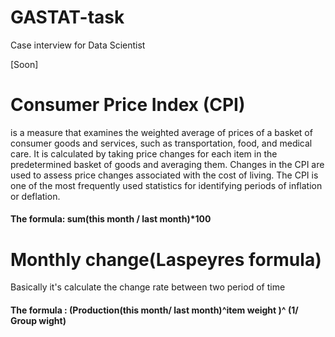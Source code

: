 # GASTAT-task
Case interview for Data Scientist


[Soon]

# Consumer Price Index (CPI)
is a measure that examines the weighted average of prices of a basket of consumer goods and services, such as transportation, food, and medical care. It is calculated by taking price changes for each item in the predetermined basket of goods and averaging them. Changes in the CPI are used to assess price changes associated with the cost of living. The CPI is one of the most frequently used statistics for identifying periods of inflation or deflation.

#### The formula: sum(this month / last month)*100

# Monthly change(Laspeyres formula)
Basically it's calculate the change rate between two period of time

#### The formula : (Production(this month/ last month)^item weight )^ (1/ Group wight)
